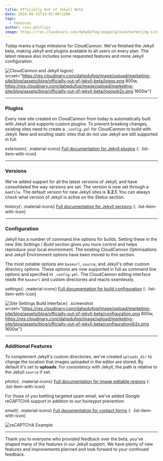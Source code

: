 ```yaml
---
title: Officially Out of Jekyll Beta
date: 2016-08-31T14:02:00+1200
tags:
  - Features
author: ross-phillips
image: https://res.cloudinary.com/dahpdufoq/image/upload/marketing-site/blog/uploads/blog-colourful-fireworks.jpg
---
```

Today marks a huge milestone for CloudCannon. We've finished the Jekyll beta, making Jekyll and plugins available to all users on every plan. The latest release also includes some requested features and more Jekyll configuration.

![CloudCannon and Jekyll logos](https://res.cloudinary.com/dahpdufoq/image/upload/marketing-site/blog/assets/blog/officially-out-of-jekyll-beta/logos.png){: srcset="https://res.cloudinary.com/dahpdufoq/image/upload/marketing-site/blog/assets/blog/officially-out-of-jekyll-beta/logos.png 800w, https://res.cloudinary.com/dahpdufoq/image/upload/marketing-site/blog/assets/blog/officially-out-of-jekyll-beta/logos@2x.png 1600w"}

---

### Plugins

Every new site created on CloudCannon from today is automatically built with Jekyll and supports custom plugins. To prevent breaking changes, existing sites need to create a `_config.yml` for CloudCannon to build with Jekyll. New and existing static sites that do not use Jekyll are still supported in full.

*extension*{: .material-icons} [Full documentation for Jekyll plugins](https://docs.cloudcannon.com/building/plugins/)
{: .list-item-with-icon}

---

### Versions

We've added support for all the latest versions of Jekyll, and have consolidated the way versions are set. The version is now set through a `Gemfile`. The default version for new Jekyll sites is **3\.2.1**. You can always check what version of Jekyll is active on the *Status* section.

*history*{: .material-icons} [Full documentation for Jekyll versions](https://docs.cloudcannon.com/building/versions/)
{: .list-item-with-icon}

---

### Configuration

Jekyll has a number of command line options for builds. Setting these in the new *Site Settings* / *Build* section gives you more control and helps reproduce your local environment. The existing CloudCannon Optimisations and Jekyll Environment options have been moved to this section.

The most notable options are `baseurl`, `source`, and Jekyll's other custom directory options. These options are now supported in full as command line options and specified in `_config.yml`. The CloudCannon editing interface reads the `baseurl` and custom directories and reacts seamlessly.

*settings*{: .material-icons} [Full documentation for build configuration](/documentation/build/setup/configuration/)
{: .list-item-with-icon}

![Site Settings Build Interface](https://res.cloudinary.com/dahpdufoq/image/upload/marketing-site/blog/assets/blog/officially-out-of-jekyll-beta/configuration.png){: .screenshot srcset="https://res.cloudinary.com/dahpdufoq/image/upload/marketing-site/blog/assets/blog/officially-out-of-jekyll-beta/configuration.png 800w, https://res.cloudinary.com/dahpdufoq/image/upload/marketing-site/blog/assets/blog/officially-out-of-jekyll-beta/configuration@2x.png 1600w"}

---

### Additional Features

To complement Jekyll's custom directories, we've created `uploads_dir` to change the location that images uploaded in the editor are stored. By default it's set to **uploads**. For consistency with Jekyll, the path is relative to the Jekyll `source` if set.

*photo*{: .material-icons} [Full documentation for image editable regions](https://docs.cloudcannon.com/editing/editable-regions/#image-elements)
{: .list-item-with-icon}

For those of you battling targeted spam email, we've added Google reCAPTCHA support in addition to our honeypot prevention.

*email*{: .material-icons} [Full documentation for contact forms](https://docs.cloudcannon.com/hosting/contact-forms/)
{: .list-item-with-icon}

![reCAPTCHA Example](https://res.cloudinary.com/dahpdufoq/image/upload/marketing-site/blog/assets/blog/officially-out-of-jekyll-beta/captcha.gif)

---

Thank you to everyone who provided feedback over the beta, you've shaped many of the features in our Jekyll support. We have plenty of new features and improvements planned and look forward to your continued feedback.
